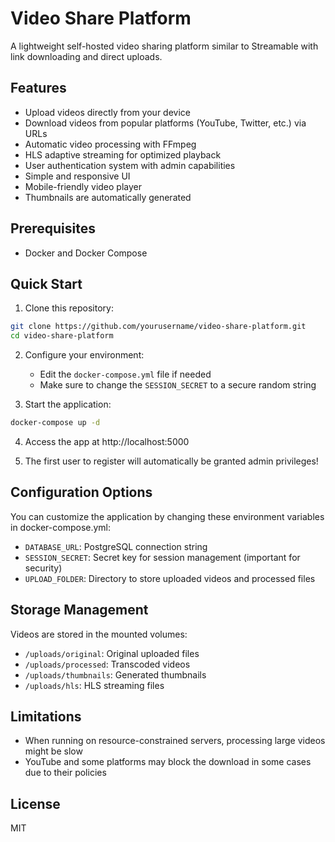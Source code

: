 # Video Share Platform

A lightweight self-hosted video sharing platform similar to Streamable with link downloading and direct uploads.

## Features

- Upload videos directly from your device
- Download videos from popular platforms (YouTube, Twitter, etc.) via URLs
- Automatic video processing with FFmpeg
- HLS adaptive streaming for optimized playback
- User authentication system with admin capabilities
- Simple and responsive UI
- Mobile-friendly video player
- Thumbnails are automatically generated

## Prerequisites

- Docker and Docker Compose

## Quick Start

1. Clone this repository:
```bash
git clone https://github.com/yourusername/video-share-platform.git
cd video-share-platform
```

2. Configure your environment:
   - Edit the `docker-compose.yml` file if needed
   - Make sure to change the `SESSION_SECRET` to a secure random string

3. Start the application:
```bash
docker-compose up -d
```

4. Access the app at http://localhost:5000

5. The first user to register will automatically be granted admin privileges!

## Configuration Options

You can customize the application by changing these environment variables in docker-compose.yml:

- `DATABASE_URL`: PostgreSQL connection string
- `SESSION_SECRET`: Secret key for session management (important for security)
- `UPLOAD_FOLDER`: Directory to store uploaded videos and processed files

## Storage Management

Videos are stored in the mounted volumes:
- `/uploads/original`: Original uploaded files
- `/uploads/processed`: Transcoded videos
- `/uploads/thumbnails`: Generated thumbnails
- `/uploads/hls`: HLS streaming files

## Limitations

- When running on resource-constrained servers, processing large videos might be slow
- YouTube and some platforms may block the download in some cases due to their policies

## License

MIT